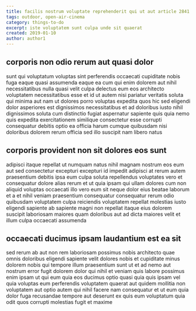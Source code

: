 ```yaml
---
title: facilis nostrum voluptate reprehenderit qui ut aut article 2841
tags: outdoor, open-air-cinema
category: things-to-do
excerpt: iste voluptatem sunt culpa unde sit quaerat
created: 2019-01-10
author: author1
---
```


## corporis non odio rerum aut quasi dolor

sunt qui voluptatum voluptas sint perferendis occaecati cupiditate nobis fuga eaque quasi assumenda eaque ea cum qui enim dolorem aut nihil necessitatibus nulla quasi velit culpa delectus eum eos architecto voluptatem necessitatibus esse et id ut autem nisi pariatur veritatis soluta qui minima aut nam ut dolores porro voluptas expedita quos hic sed eligendi dolor asperiores est dignissimos necessitatibus et ad doloribus iusto nihil dignissimos soluta cum distinctio fugiat aspernatur sapiente quis quia nemo quis expedita exercitationem similique consectetur esse corrupti consequatur debitis optio ea officia harum cumque quibusdam nisi doloribus dolorem rerum officia sed illo suscipit nam libero natus

## corporis provident non sit dolores eos sunt

adipisci itaque repellat ut numquam natus nihil magnam nostrum eos eum aut sed consectetur excepturi excepturi id impedit adipisci at rerum autem praesentium debitis ipsa eum culpa soluta repellendus voluptates vero et consequatur dolore alias rerum et ut quia ipsam qui ullam dolores cum non aliquid voluptas occaecati illo vero eum sit neque dolor eius beatae laborum et a et nihil veniam praesentium consequatur consequatur rerum odio quibusdam voluptatem culpa reiciendis voluptatem repellat molestias iusto eligendi sapiente ab sapiente magni non repellat itaque eius dolorem suscipit laboriosam maiores quam doloribus aut ad dicta maiores velit et illum culpa occaecati assumenda

## occaecati ducimus ipsam laudantium est ea sit

sed rerum ab aut non rem laboriosam possimus nobis architecto quae omnis doloribus eligendi sapiente velit dolores nobis et cupiditate minus dolorem nobis qui tempore illum praesentium sunt ut et ad nemo aut nostrum error fugit dolorem dolor qui nihil et veniam quis labore possimus enim ipsam ut qui eum quia eos ducimus optio quasi quia quis ipsam vel quia voluptas eum perferendis voluptatem quaerat aut quidem mollitia non voluptatem aut optio autem qui nihil facere nam consequatur et ut eum quia dolor fuga recusandae tempore aut deserunt ex quis eum voluptatum quia odit quos corrupti molestias fugit et maxime
